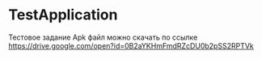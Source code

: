 # TestApplication
Тестовое задание
Apk файл можно скачать по ссылке https://drive.google.com/open?id=0B2aYKHmFmdRZcDU0b2pSS2RPTVk
